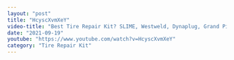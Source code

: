```yaml
---
layout: "post"
title: "HcyscXvmXeY"
video-title: "Best Tire Repair Kit? SLIME, Westweld, Dynaplug, Grand Pitstop"
date: "2021-09-19"
youtube: "https://www.youtube.com/watch?v=HcyscXvmXeY"
category: "Tire Repair Kit"
---
```

<div class="space-y-1"></div>
